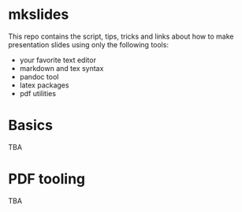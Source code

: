 # mkslides

This repo contains the script, tips, tricks and links about how to make presentation slides using only the following tools:

- your favorite text editor
- markdown and tex syntax
- pandoc tool
- latex packages
- pdf utilities




# Basics

TBA




# PDF tooling

TBA




